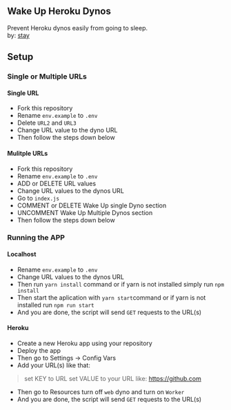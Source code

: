 ## Wake Up Heroku Dynos

Prevent Heroku dynos easily from going to sleep.
<br />
by: [stay](https://stayy.xyz/)

## Setup

### Single or Multiple URLs

#### Single URL

- Fork this repository
- Rename `env.example` to `.env`
- Delete `URL2` and `URL3`
- Change URL value to the dyno URL
- Then follow the steps down below

#### Mulitple URLs

- Fork this repository
- Rename `env.example` to `.env`
- ADD or DELETE URL values
- Change URL values to the dynos URL
- Go to `index.js`
- COMMENT or DELETE Wake Up single Dyno section
- UNCOMMENT Wake Up Multiple Dynos section
- Then follow the steps down below

### Running the APP

#### Localhost

- Rename `env.example` to `.env`
- Change URL values to the dynos URL
- Then run `yarn install` command or if yarn is not installed simply run `npm install`
- Then start the aplication with `yarn start`command or if yarn is not installed run `npm run start`
- And you are done, the script will send `GET` requests to the URL(s)

#### Heroku

- Create a new Heroku app using your repository
- Deploy the app
- Then go to Settings -> Config Vars
- Add your URL(s) like that:

> set KEY to URL
> set VALUE to your URL like: https://github.com

- Then go to Resources turn off `web` dyno and turn on `Worker`
- And you are done, the script will send `GET` requests to the URL(s)
